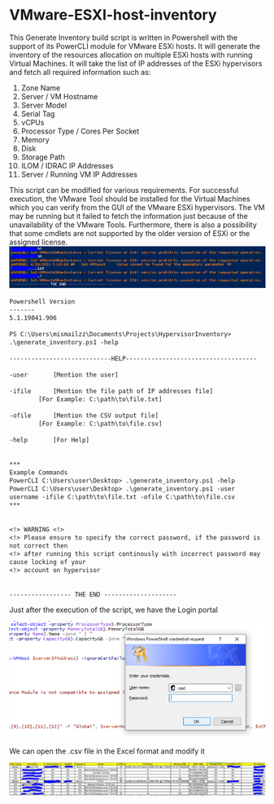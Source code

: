 # VMware-ESXI-host-inventory
This Generate Inventory build script is written in Powershell with the support of its PowerCLI module for VMware ESXi hosts. It will generate the inventory of the resources allocation on multiple ESXi hosts with running Virtual Machines. It will take the list of IP addresses of the ESXi hypervisors and fetch all required information such as:

1. Zone Name
2. Server / VM Hostname
3. Server Model
4. Serial Tag
5. vCPUs
6. Processor Type / Cores Per Socket
7. Memory
8. Disk
9. Storage Path
10. ILOM / IDRAC IP Addresses
11. Server / Running VM IP Addresses

This script can be modified for various requirements. For successful execution, the VMware Tool should be installed for the Virtual Machines which you can verify from the GUI of the VMware ESXi hypervisors. The VM may be running but it failed to fetch the information just because of the unavailability of the VMware Tools. Furthermore, there is also a possibility that some cmdlets are not supported by the older version of ESXi or the assigned license.
![](https://github.com/mismailzz/VMware-ESXI-host-inventory/blob/main/Error-Info.PNG)

```
Powershell Version      
-------      
5.1.19041.906

PS C:\Users\mismailzz\Documents\Projects\HypervisorInventory> .\generate_inventory.ps1 -help

----------------------------HELP------------------------------------

-user		[Mention the user]

-ifile		[Mention the file path of IP addresses file]
		[For Example: C:\path\to\file.txt]

-ofile		[Mention the CSV output file]
		[For Example: C:\path\to\file.csv]

-help		[For Help]


***
Example Commands
PowerCLI C:\Users\user\Desktop> .\generate_inventory.ps1 -help
PowerCLI C:\Users\user\Desktop> .\generate_inventory.ps1 -user username -ifile C:\path\to\file.txt -ofile C:\path\to\file.csv
***


<!> WARNING <!>
<!> Please ensure to specify the correct password, if the password is not correct then
<!> after running this script continously with incorrect password may cause locking of your
<!> account on hypervisor


----------------- THE END --------------------
```

Just after the execution of the script, we have the Login portal

![](https://github.com/mismailzz/VMware-ESXI-host-inventory/blob/main/ESXI-login.PNG)

We can open the .csv file in the Excel format and modify it

![](https://github.com/mismailzz/VMware-ESXI-host-inventory/blob/main/ESXI-Inventory.PNG)

